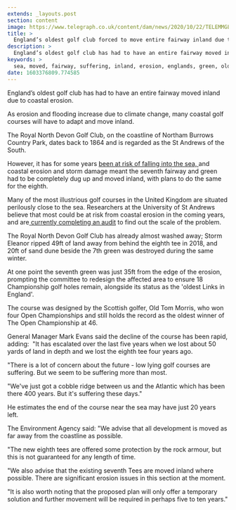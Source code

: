 ```yaml
--- 
extends: _layouts.post 
section: content 
image: https://www.telegraph.co.uk/content/dam/news/2020/10/22/TELEMMGLPICT000152277281_trans_NvBQzQNjv4BqCceMXJtaZGMG8GkK7K3ZQt31yt1Ozzn7E-2cVAkQKfQ.jpeg?impolicy=logo-overlay 
title: > 
  England’s oldest golf club forced to move entire fairway inland due to coastal erosion 
description: > 
  England’s oldest golf club has had to have an entire fairway moved inland due to coastal erosion.As erosion and flooding increase due to climate change, many coastal golf courses will have to adapt and move inland.Many of the most illustrious golf courses in the United Kingdom are situated perilously close to the sea.Researchers at the University of St Andrews believe that most could be at risk from coastal erosion in the coming years, and are currently completing an audit to find out the scale of the problem."We also advise that the existing seventh Tees are moved inland where possible. 
keywords: > 
  sea, moved, fairway, suffering, inland, erosion, englands, green, oldest, seventh, club, coastal, forced, entire, golf 
date: 1603376809.774585 
--- 
```

<div><p>England&#8217;s oldest&#160;golf&#160;club has had to have an entire fairway moved inland due to coastal erosion.</p>
<p>As erosion and flooding increase due to climate change, many coastal golf courses will have to adapt and move inland.</p>
<p>The Royal North Devon&#160;Golf&#160;Club, on the coastline of Northam Burrows Country Park, dates back to 1864 and is regarded as the St Andrews of the South.</p>
<p>However, it has for some years <a href="https://www.telegraph.co.uk/news/2020/10/05/links-golf-course-become-floodplain-amid-concern-will-sacrificed/">been at risk of falling into the sea, </a>and coastal erosion and storm damage meant the seventh fairway and green had to be completely dug up and moved inland, with plans to do the same for the eighth.</p>
<p>Many of the most illustrious golf courses in the United Kingdom are situated perilously close to the sea.&#160;Researchers at the University of St Andrews believe that most could be at risk from coastal erosion&#160;in the coming years, and are<a href="https://www.telegraph.co.uk/environment/2020/01/10/climate-change-threat-britains-illustrious-golf-courses-will/"> currently completing an audit</a> to find out the scale of the problem.</p>
<p>The Royal North Devon Golf Club has already almost washed away; Storm Eleanor ripped 49ft of land away from behind the eighth tee in 2018, and 20ft of sand dune beside the 7th green was destroyed&#160;during the same winter.</p>
<p>At one point the seventh green was just 35ft from the edge of the erosion, prompting the committee to redesign the affected area to ensure 18 Championship&#160;golf&#160;holes remain, alongside its status as the 'oldest Links in England'.</p>
<p>The course was designed by the Scottish golfer, Old Tom Morris, who won four Open Championships and still holds the record as the oldest winner of The Open Championship at 46.</p>
<p>General Manager Mark Evans said the decline of the course has been rapid, adding:&#160; "It has escalated over the last five years when we lost about 50 yards of land in depth and we lost the eighth tee four years ago.</p>
<p>"There is a lot of concern about the future - low lying&#160;golf&#160;courses are suffering. But we seem to be suffering more than most.</p>
<p>"We've just got a cobble ridge between us and the Atlantic which has been there 400 years. But it's suffering these days."</p>
<p>He estimates the end of the course near the sea may have just 20 years left.&#160;</p>
<p>The Environment&#160;Agency said: "We advise that all development is moved as far away from the coastline as possible.</p>
<p>"The new eighth tees are offered some protection by the rock armour, but this is not guaranteed for any length of time.</p>
<p>"We also advise that the existing seventh Tees are moved inland where possible. There are significant erosion issues in this section at the moment.</p>
<p>"It is also worth noting that the proposed plan will only offer a temporary solution and further movement will be required in perhaps five to ten years."</p>
</div>
